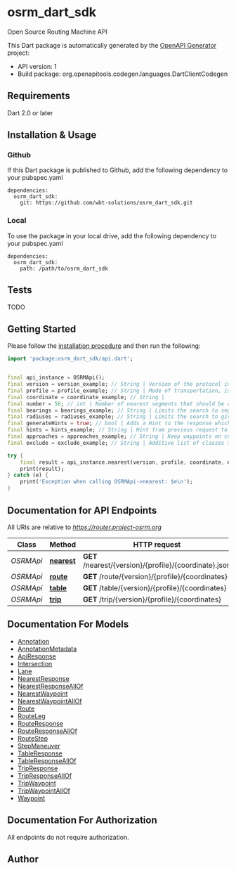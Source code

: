 # osrm_dart_sdk
Open Source Routing Machine API

This Dart package is automatically generated by the [OpenAPI Generator](https://openapi-generator.tech) project:

- API version: 1
- Build package: org.openapitools.codegen.languages.DartClientCodegen

## Requirements

Dart 2.0 or later

## Installation & Usage

### Github
If this Dart package is published to Github, add the following dependency to your pubspec.yaml
```
dependencies:
  osrm_dart_sdk:
    git: https://github.com/wbt-solutions/osrm_dart_sdk.git
```

### Local
To use the package in your local drive, add the following dependency to your pubspec.yaml
```
dependencies:
  osrm_dart_sdk:
    path: /path/to/osrm_dart_sdk
```

## Tests

TODO

## Getting Started

Please follow the [installation procedure](#installation--usage) and then run the following:

```dart
import 'package:osrm_dart_sdk/api.dart';


final api_instance = OSRMApi();
final version = version_example; // String | Version of the protocol implemented by the service. v1 for all OSRM 5.x installations
final profile = profile_example; // String | Mode of transportation, is determined statically by the Lua profile that is used to prepare the data using osrm-extract. Typically car, bike or foot if using one of the supplied profiles.
final coordinate = coordinate_example; // String | 
final number = 56; // int | Number of nearest segments that should be returned.
final bearings = bearings_example; // String | Limits the search to segments with given bearing in degrees towards true north in clockwise direction.
final radiuses = radiuses_example; // String | Limits the search to given radius in meters.
final generateHints = true; // bool | Adds a Hint to the response which can be used in subsequent requests, see hints parameter.
final hints = hints_example; // String | Hint from previous request to derive position in street network.
final approaches = approaches_example; // String | Keep waypoints on curb side.
final exclude = exclude_example; // String | Additive list of classes to avoid, order does not matter.

try {
    final result = api_instance.nearest(version, profile, coordinate, number, bearings, radiuses, generateHints, hints, approaches, exclude);
    print(result);
} catch (e) {
    print('Exception when calling OSRMApi->nearest: $e\n');
}

```

## Documentation for API Endpoints

All URIs are relative to *https://router.project-osrm.org*

Class | Method | HTTP request | Description
------------ | ------------- | ------------- | -------------
*OSRMApi* | [**nearest**](doc\/OSRMApi.md#nearest) | **GET** /nearest/{version}/{profile}/{coordinate}.json | 
*OSRMApi* | [**route**](doc\/OSRMApi.md#route) | **GET** /route/{version}/{profile}/{coordinates} | 
*OSRMApi* | [**table**](doc\/OSRMApi.md#table) | **GET** /table/{version}/{profile}/{coordinates} | 
*OSRMApi* | [**trip**](doc\/OSRMApi.md#trip) | **GET** /trip/{version}/{profile}/{coordinates} | 


## Documentation For Models

 - [Annotation](doc\/Annotation.md)
 - [AnnotationMetadata](doc\/AnnotationMetadata.md)
 - [ApiResponse](doc\/ApiResponse.md)
 - [Intersection](doc\/Intersection.md)
 - [Lane](doc\/Lane.md)
 - [NearestResponse](doc\/NearestResponse.md)
 - [NearestResponseAllOf](doc\/NearestResponseAllOf.md)
 - [NearestWaypoint](doc\/NearestWaypoint.md)
 - [NearestWaypointAllOf](doc\/NearestWaypointAllOf.md)
 - [Route](doc\/Route.md)
 - [RouteLeg](doc\/RouteLeg.md)
 - [RouteResponse](doc\/RouteResponse.md)
 - [RouteResponseAllOf](doc\/RouteResponseAllOf.md)
 - [RouteStep](doc\/RouteStep.md)
 - [StepManeuver](doc\/StepManeuver.md)
 - [TableResponse](doc\/TableResponse.md)
 - [TableResponseAllOf](doc\/TableResponseAllOf.md)
 - [TripResponse](doc\/TripResponse.md)
 - [TripResponseAllOf](doc\/TripResponseAllOf.md)
 - [TripWaypoint](doc\/TripWaypoint.md)
 - [TripWaypointAllOf](doc\/TripWaypointAllOf.md)
 - [Waypoint](doc\/Waypoint.md)


## Documentation For Authorization

 All endpoints do not require authorization.


## Author




